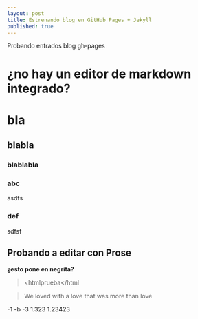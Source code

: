 ```yaml
---
layout: post
title: Estrenando blog en GitHub Pages + Jekyll
published: true
---
```


Probando entrados blog gh-pages

# ¿no hay un editor de markdown integrado?

# bla
## blabla
### blablabla

### abc

asdfs

### def

sdfsf

##

## Probando a editar con Prose

**¿esto pone en negrita?**

> <htmlprueba</html

> We loved with a love that was more than love

-1
-b
-3
1.323
1.23423


